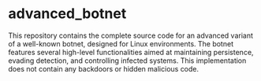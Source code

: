 # advanced_botnet
This repository contains the complete source code for an advanced variant of a well-known botnet, designed for Linux environments. The botnet features several high-level functionalities aimed at maintaining persistence, evading detection, and controlling infected systems. This implementation does not contain any backdoors or hidden malicious code.
